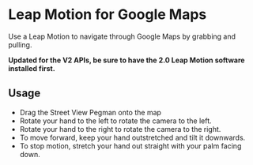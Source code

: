 Leap Motion for Google Maps
==

Use a Leap Motion to navigate through Google Maps by grabbing and pulling.

**Updated for the V2 APIs, be sure to have the 2.0 Leap Motion software installed first.**

Usage
------
* Drag the Street View Pegman onto the map
* Rotate your hand to the left to rotate the camera to the left.
* Rotate your hand to the right to rotate the camera to the right.
* To move forward, keep your hand outstretched and tilt it downwards.
* To stop motion, stretch your hand out straight with your palm facing down.

